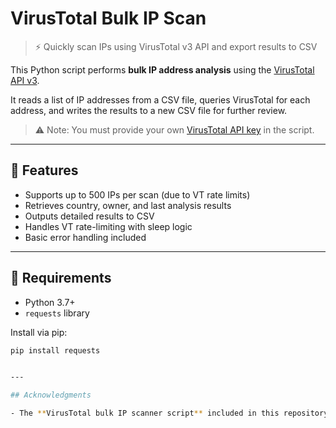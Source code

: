 # VirusTotal Bulk IP Scan

> ⚡ Quickly scan IPs using VirusTotal v3 API and export results to CSV

This Python script performs **bulk IP address analysis** using the [VirusTotal API v3](https://developers.virustotal.com/reference/ip-object).

It reads a list of IP addresses from a CSV file, queries VirusTotal for each address, and writes the results to a new CSV file for further review.

> ⚠️ Note: You must provide your own [VirusTotal API key](https://www.virustotal.com/gui/my-apikey) in the script.

---

## 🔧 Features

- Supports up to 500 IPs per scan (due to VT rate limits)
- Retrieves country, owner, and last analysis results
- Outputs detailed results to CSV
- Handles VT rate-limiting with sleep logic
- Basic error handling included

---

## 🐍 Requirements

- Python 3.7+
- `requests` library

Install via pip:

```bash
pip install requests


---

## Acknowledgments

- The **VirusTotal bulk IP scanner script** included in this repository was originally written by **Ch. Jnana Ramakrishna** (GitHub: **ph1nx**) and is used here under the [MIT License]. The original script can be found in the [ph1nx/VirusTotal-Bulk-IP-Scanner] GitHub repository.:contentReference[oaicite:1]{index=1}

